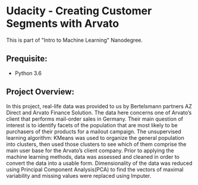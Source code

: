 # Udacity - Creating Customer Segments with Arvato
This is part of "Intro to Machine Learning" Nanodegree.

## Prequisite:
* Python 3.6

## Project Overview:

  In this project, real-life data was provided to us by Bertelsmann partners AZ Direct and Arvato Finance Solution. The data here concerns one of Arvato’s client that performs mail-order sales in Germany. Their main question of interest is to identify facets of the population that are most likely to be purchasers of their products for a mailout campaign. The unsupervised learning algorithm: KMeans was used to organize the general population into clusters, then used those clusters to see which of them comprise the main user base for the Arvato’s client company. Prior to applying the machine learning methods, data was assessed and cleaned in order to convert the data into a usable form. Dimensionality of the data was reduced using Principal Component Analysis(PCA) to find the vectors of maximal variability and missing values were replaced using Imputer.
